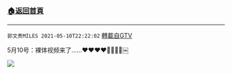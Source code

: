 ﻿###  [:house:返回首頁](https://github.com/ourhimalayas/txt)
---

`郭文贵MILES 2021-05-10T22:22:02` [轉載自GTV](https://gtv.org/web/#/UserInfo/5e596957357cc612d35a8044)

5月10号：裸体视频来了……❤️❤️❤️❤️🙈🙈🙈🙈￼

[![](https://filegroup.gtv.org/cdn-cgi/image/width=600/https://filegroup.gtv.org/group7/web/20210510/22/22/0/e8fc58976cc029773f50040b8d415b06.jpg)](https://filegroup.gtv.org/group7/web/20210510/22/22/0/a88dde413c1d3a281085e738247f9c59.mp4)